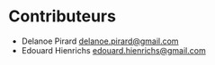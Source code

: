 # Contributeurs

- Delanoe Pirard [delanoe.pirard@gmail.com](mailto:delanoe.pirard@gmail.com)
- Edouard Hienrichs [edouard.hienrichs@gmail.com](mailto:edouard.hienrichs@gmail.com)